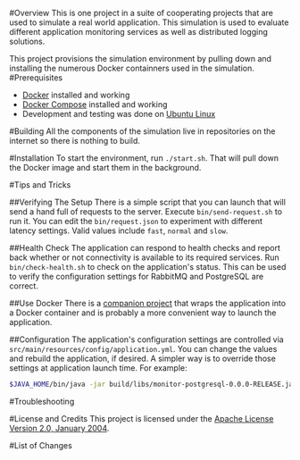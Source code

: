 #Overview
This is one project in a suite of cooperating projects that are used to simulate a real world application.  This
simulation is used to evaluate different application monitoring services as well as distributed logging solutions.

This project provisions the simulation environment by pulling down and installing the numerous Docker containners 
used in the simulation.
#Prerequisites

* [Docker](https://www.docker.com/) installed and working
* [Docker Compose](https://docs.docker.com/compose/) installed and working
* Development and testing was done on [Ubuntu Linux](http://www.ubuntu.com/)

#Building
All the components of the simulation live in repositories on the internet so there is nothing to build.

#Installation
To start the environment, run `./start.sh`.  That will pull down the Docker image and start them in the background.

#Tips and Tricks

##Verifying The Setup
There is a simple script that you can launch that will send a hand full of requests to the server. Execute `bin/send-request.sh` to run it.
You can edit the `bin/request.json` to experiment with different latency settings.  Valid values include `fast`, `normal` and `slow`.

##Health Check
The application can respond to health checks and report back whether or not connectivity is available to its required services.  Run
`bin/check-health.sh` to check on the application's status. This can be used to verify the configuration settings for RabbitMQ and PostgreSQL are
correct.

##Use Docker
There is a [companion project](https://github.com/kurron/docker-monitor-postgresql) that wraps the application into a Docker container and is
probably a more convenient way to launch the application.

##Configuration
The application's configuration settings are controlled via `src/main/resources/config/application.yml`.  You can change the values and rebuild
the application, if desired.  A simpler way is to override those settings at application launch time.  For example:

```bash
$JAVA_HOME/bin/java -jar build/libs/monitor-postgresql-0.0.0-RELEASE.jar --server.port=1234 --spring.rabbitmq.host=192.168.1.10
```

#Troubleshooting

#License and Credits
This project is licensed under the [Apache License Version 2.0, January 2004](http://www.apache.org/licenses/).

#List of Changes
